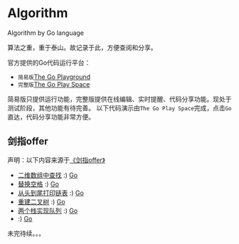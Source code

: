 # Algorithm
Algorithm by Go language

算法之重，重于泰山。故记录于此，方便查阅和分享。

官方提供的Go代码运行平台：
 - `简易版`[The Go Playground](https://play.golang.org/)
 - `完整版`[The Go Play Space](https://goplay.space/)

简易版只提供运行功能，完整版提供在线编辑、实时提醒、代码分享功能。现处于测试阶段，其他功能有待完善。
以下代码演示由`The Go Play Space`完成，点击`Go`直达，代码分享功能非常方便。

## 剑指offer
声明：以下内容来源于[《剑指offer》](https://book.douban.com/subject/6966465/)


 - [二维数组中查找](https://github.com/GitHubEcho/Algorithm/blob/master/%E5%89%91%E6%8C%87offer%EF%BC%88Golang%E5%AE%9E%E7%8E%B0%EF%BC%89/code03.go) :)  [Go](https://goplay.space/#zq9rACpn65w)
 - [替换空格](https://github.com/GitHubEcho/Algorithm/blob/master/%E5%89%91%E6%8C%87offer%EF%BC%88Golang%E5%AE%9E%E7%8E%B0%EF%BC%89/code04.go) :) [Go](https://goplay.space/#j2b0aKoVtSu)
 - [从头到尾打印链表](https://github.com/GitHubEcho/Algorithm/blob/master/%E5%89%91%E6%8C%87offer%EF%BC%88Golang%E5%AE%9E%E7%8E%B0%EF%BC%89/code05.go) :) [Go](https://goplay.space/#8aaAS8u12iH)
 - [重建二叉树](https://github.com/GitHubEcho/Algorithm/blob/master/%E5%89%91%E6%8C%87offer%EF%BC%88Golang%E5%AE%9E%E7%8E%B0%EF%BC%89/code06.go) :) [Go](https://goplay.space/#LGWCa812h_K)
 - [两个栈实现队列](https://github.com/GitHubEcho/Algorithm/blob/master/%E5%89%91%E6%8C%87offer%EF%BC%88Golang%E5%AE%9E%E7%8E%B0%EF%BC%89/code07.go) :) [Go](https://goplay.space/#A9UQFkLam3i)
 - [](https://github.com/GitHubEcho/Algorithm/blob/master/%E5%89%91%E6%8C%87offer%EF%BC%88Golang%E5%AE%9E%E7%8E%B0%EF%BC%89/code07.go) :) [Go]()

未完待续。。。

